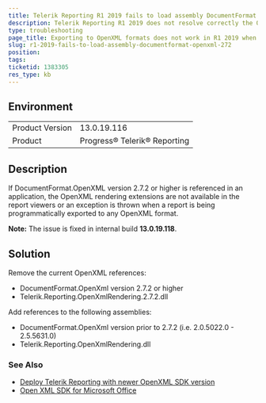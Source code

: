 ```yaml
---
title: Telerik Reporting R1 2019 fails to load assembly DocumentFormat.OpenXml 2.7.2+
description: Telerik Reporting R1 2019 does not resolve correctly the OpenXml assemblies when using DocumentFormat.OpenXml version 2.7.2 and higher with Telerik.Reporting.OpenXmlRendering.2.7.2
type: troubleshooting
page_title: Exporting to OpenXML formats does not work in R1 2019 when DocumentFormat.OpenXml 2.7.2 and higher is used
slug: r1-2019-fails-to-load-assembly-documentformat-openxml-272
position: 
tags: 
ticketid: 1383305
res_type: kb
---
```


## Environment
<table>
	<tr>
		<td>Product Version</td>
		<td>13.0.19.116</td>
	</tr>
	<tr>
		<td>Product</td>
		<td>Progress® Telerik® Reporting</td>
	</tr>
</table>


## Description
If DocumentFormat.OpenXML version 2.7.2 or higher is referenced in an application, the OpenXML rendering extensions are not available in the report viewers or an exception is thrown when a report is being programmatically exported to any OpenXML format.

**Note:** The issue is fixed in internal build **13.0.19.118**.

## Solution
Remove the current OpenXML references:
* DocumentFormat.OpenXml version 2.7.2 or higher
* Telerik.Reporting.OpenXmlRendering.2.7.2.dll

Add references to the following assemblies:
* DocumentFormat.OpenXml version prior to 2.7.2 (i.e. 2.0.5022.0 - 2.5.5631.0)
* Telerik.Reporting.OpenXmlRendering.dll

### See Also
* [Deploy Telerik Reporting with newer OpenXML SDK version](https://www.telerik.com/support/kb/reporting/details/deploy-telerik-reporting-with-newer-openxml-sdk-version)
* [Open XML SDK for Microsoft Office](../installation-deploying-openxml)
